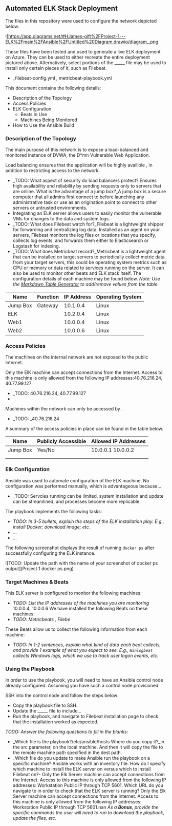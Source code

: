 ## Automated ELK Stack Deployment

The files in this repository were used to configure the network depicted below.
 
![https://app.diagrams.net/#HJames-gift%2FProject-1---ELK%2Fmain%2FAnsible%2FUntitled%20Diagram.drawio/diagram_.png

These files have been tested and used to generate a live ELK deployment on Azure. They can be used to either recreate the entire deployment pictured above. Alternatively, select portions of the _____ file may be used to install only certain pieces of it, such as Filebeat.

  - _filebeat-config.yml , metricbeat-playbook.yml

This document contains the following details:
- Description of the Topology
- Access Policies
- ELK Configuration
  - Beats in Use
  - Machines Being Monitored
- How to Use the Ansible Build


### Description of the Topology

The main purpose of this network is to expose a load-balanced and monitored instance of DVWA, the D*mn Vulnerable Web Application.

Load balancing ensures that the application will be highly availible , in addition to restricting access to the network.
- _TODO: What aspect of security do load balancers protect? Ensures high availability and reliability by sending requests only to servers that are online. What is the advantage of a jump box?_A jump box is a secure computer that all admins first connect to before launching any administrative task or use as an origination point to connect to other servers or untrusted environments.
- Integrating an ELK server allows users to easily monitor the vulnerable VMs for changes to the data and system logs. 
- _TODO: What does Filebeat watch for?_Filebeat is a lightweight shipper for forwarding and centralizing log data. Installed as an agent on your servers, Filebeat monitors the log files or locations that you specify, collects log events, and forwards them either to Elasticsearch or Logstash for indexing.
- _TODO: What does Metricbeat record?_Metricbeat is a lightweight agent that can be installed on target servers to periodically collect metric data from your target servers, this could be operating system metrics such as CPU or memory or data related to services running on the server. It can also be used to monitor other beats and ELK stack itself.
The configuration details of each machine may be found below.
_Note: Use the [Markdown Table Generator](http://www.tablesgenerator.com/markdown_tables) to add/remove values from the table_.

| Name     | Function | IP Address | Operating System |
|----------|----------|------------|------------------|
| Jump Box | Gateway  | 10.1.0.4   | Linux            |
| ELK      |          | 10.2.0.4   | Linux            |
| Web1     |          | 10.0.0.4   | Linux            |
| Web2     |          | 10.0.0.6   | Linux            |

### Access Policies

The machines on the internal network are not exposed to the public Internet. 

Only the ElK machine can accept connections from the Internet. Access to this machine is only allowed from the following IP addresses:40.76.216.24, 40.77.99.127
- _TODO: 40.76.216.24, 40.77.99.127
-  
Machines within the network can only be accessed by .
- _TODO: _40.76.216.24

A summary of the access policies in place can be found in the table below.

| Name     | Publicly Accessible | Allowed IP Addresses |
|----------|---------------------|----------------------|
| Jump Box | Yes/No              | 10.0.0.1 10.0.0.2    |
|          |                     |                      |
|          |                     |                      |

### Elk Configuration

Ansible was used to automate configuration of the ELK machine. No configuration was performed manually, which is advantageous because...
- _TODO: Servcies running can be limited, system installation and update can be streamlined, and processes become more replicable. 

The playbook implements the following tasks:
- _TODO: In 3-5 bullets, explain the steps of the ELK installation play. E.g., install Docker; download image; etc._
- ...
- ...

The following screenshot displays the result of running `docker ps` after successfully configuring the ELK instance.

![TODO: Update the path with the name of your screenshot of docker ps output](Project 1 
docker ps.png)

### Target Machines & Beats
This ELK server is configured to monitor the following machines:
- _TODO: List the IP addresses of the machines you are monitoring_ 10.0.0.4, 10.0.0.6
We have installed the following Beats on these machines:
- _TODO: Metricbeats , Filebe_

These Beats allow us to collect the following information from each machine:
- _TODO: In 1-2 sentences, explain what kind of data each beat collects, and provide 1 example of what you expect to see. E.g., `Winlogbeat` collects Windows logs, which we use to track user logon events, etc._

### Using the Playbook
In order to use the playbook, you will need to have an Ansible control node already configured. Assuming you have such a control node provisioned: 

SSH into the control node and follow the steps below:
- Copy the playbook file to SSH.
- Update the _____ file to include...
- Run the playbook, and navigate to Filebeat installation page to check that the installation worked as expected.

_TODO: Answer the following questions to fill in the blanks:_
- _Which file is the playbook?/etc/ansible/hosts Where do you copy it?_in the src parameter, on the local machine. And then it will copy the file to the remote machine path specified in the dest path.  
- _Which file do you update to make Ansible run the playbook on a specific machine? Ansible works with an inventory file. How do I specify which machine to install the ELK server on versus which to install Filebeat on?- Only the Elk Server machine can accept connections from the Internet. Access to this machine is only allowed from the following IP addresses: Workstation Public IP through TCP 5601. Which URL do you navigate to in order to check that the ELK server is running? Only the Elk Server machine can accept connections from the Internet. Access to this machine is only allowed from the following IP addresses: Workstation Public IP through TCP 5601.nan
_As a **Bonus**, provide the specific commands the user will need to run to download the playbook, update the files, etc._
